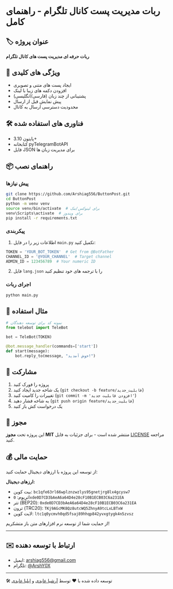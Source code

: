 # ربات مدیریت پست کانال تلگرام - راهنمای کامل

## 🏷 عنوان پروژه
**ربات حرفه ای مدیریت پست های کانال تلگرام**

## 🌟 ویژگی های کلیدی
- ایجاد پست های متنی و تصویری
- افزودن دکمه های زیبا با لینک
- پشتیبانی از چند زبان (فارسی/انگلیسی)
- پیش نمایش قبل از ارسال
- محدودیت دسترسی ارسال به کانال

## 🛠 فناوری های استفاده شده
- پایتون 3.10+
- کتابخانه pyTelegramBotAPI
- فایل JSON برای مدیریت زبان ها

## 📦 راهنمای نصب

### پیش نیازها
```bash
git clone https://github.com/Arshiag556/ButtonPost.git
cd ButtonPost
python -m venv venv
source venv/bin/activate  # برای لینوکس/مک
venv\Scripts\activate  # برای ویندوز
pip install -r requirements.txt
```

### پیکربندی
1. اطلاعات زیر را در فایل `main.py` تکمیل کنید:

```python
TOKEN = 'YOUR_BOT_TOKEN'  # Get from @BotFather
CHANNEL_ID = '@YOUR_CHANNEL'  # Target channel
ADMIN_ID = 123456789  # Your numeric ID
```

2. فایل `lang.json` را با ترجمه های خود تنظیم کنید

### اجرای ربات
```bash
python main.py
```

## 🎯 مثال استفاده
```python
# نمونه کد برای توسعه دهندگان
from telebot import TeleBot

bot = TeleBot(TOKEN)

@bot.message_handler(commands=['start'])
def start(message):
    bot.reply_to(message, "خوش آمدید!")
```

## 🤝 مشارکت
1. پروژه را فورک کنید
2. یک شاخه جدید ایجاد کنید (`git checkout -b feature/قابلیت_جدید`)
3. تغییرات را کامیت کنید (`git commit -m 'افزودن قابلیت جدید'`)
4. به شاخه فشار دهید (`git push origin feature/قابلیت_جدید`)
5. یک درخواست کش باز کنید

## 📜 مجوز
این پروژه تحت **مجوز MIT** منتشر شده است - برای جزئیات به فایل [LICENSE](LICENSE) مراجعه کنید.

## 💰 حمایت مالی

از توسعه این پروژه با ارزهای دیجیتال حمایت کنید:

**ارزهای دیجیتال:**
- بیت کوین: `bc1qfe63rl66wplznzwzlys95gnetjrg8lx4gcysw7`
- اتریوم: `0xde0D7CD3bAeA6a64D4e28cF10B1ECB03C6a231EA` 
- تتر (BEP20): `0xde0D7CD3bAeA6a64D4e28cF10B1ECB03C6a231EA`
- ترون (TRC20): `TKj9AGcMK8Qz8utcWQ5ZhnyA9tcLxLBTxW`
- لایت کوین: `ltc1q0ycmvh0qd5fsaj89hhqp842yvxgtygk4n5zvsz`

از حمایت شما از توسعه نرم افزارهای متن باز متشکریم!

---
## ✉️ ارتباط با توسعه دهنده
- ایمیل: arshiag556@gmail.com
- تلگرام: [@ArshY0X](https://t.me/ArshY0X)

---

🛠 توسعه داده شده با ❤️ توسط [آرشیا عابدی](https://github.com/Arshiag556) و [ایلیا عابدی](https://github.com/iliag556)